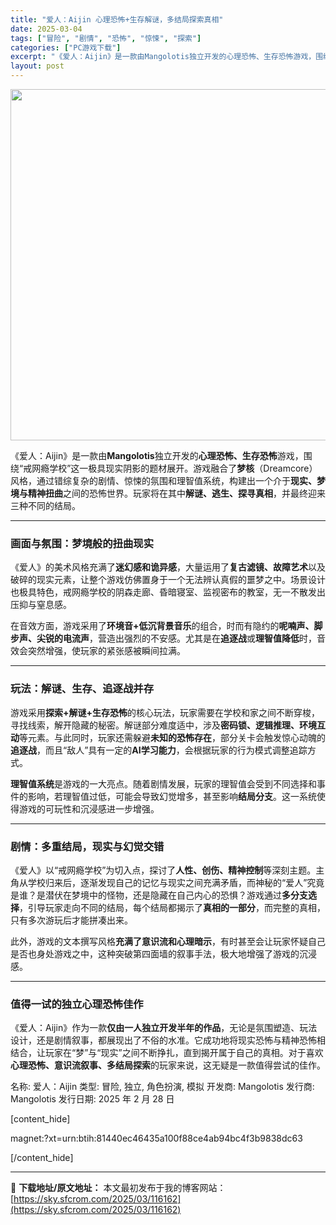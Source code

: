 ```yaml
---
title: "爱人：Aijin 心理恐怖+生存解谜，多结局探索真相"
date: 2025-03-04
tags: ["冒险", "剧情", "恐怖", "惊悚", "探索"]
categories: ["PC游戏下载"]
excerpt: "《爱人：Aijin》是一款由Mangolotis独立开发的心理恐怖、生存恐怖游戏，围绕“戒网瘾学校”这一极具现实阴影的题材展开。游戏融合了梦核（Dreamcore）风格，通过错综复杂的剧情、惊悚的氛围和理智值系统，构建出一个介于现实、梦境与精神扭曲之间的恐怖世界。玩家将在其中解谜、逃生、探寻真相，并&hellip;"
layout: post
---
```


<img class="aligncenter size-full wp-image-116164" src="https://sky.sfcrom.com/wp-content/uploads/2025/03/2025030402075172.webp" alt="" width="800" height="562" />
<p data-start="50" data-end="234">《爱人：Aijin》是一款由<strong data-start="64" data-end="78">Mangolotis</strong>独立开发的<strong data-start="83" data-end="96">心理恐怖、生存恐怖</strong>游戏，围绕“戒网瘾学校”这一极具现实阴影的题材展开。游戏融合了<strong data-start="127" data-end="133">梦核</strong>（Dreamcore）风格，通过错综复杂的剧情、惊悚的氛围和理智值系统，构建出一个介于<strong data-start="176" data-end="190">现实、梦境与精神扭曲</strong>之间的恐怖世界。玩家将在其中<strong data-start="204" data-end="218">解谜、逃生、探寻真相</strong>，并最终迎来三种不同的结局。</p>


<hr data-start="236" data-end="239" />

<h3 data-start="241" data-end="265"><strong data-start="245" data-end="263">画面与氛围：梦境般的扭曲现实</strong></h3>
<p data-start="266" data-end="391">《爱人》的美术风格充满了<strong data-start="278" data-end="289">迷幻感和诡异感</strong>，大量运用了<strong data-start="295" data-end="308">复古滤镜、故障艺术</strong>以及破碎的现实元素，让整个游戏仿佛置身于一个无法辨认真假的噩梦之中。场景设计也极具特色，戒网瘾学校的阴森走廊、昏暗寝室、监视密布的教室，无一不散发出压抑与窒息感。</p>
<p data-start="393" data-end="503">在音效方面，游戏采用了<strong data-start="404" data-end="418">环境音+低沉背景音乐</strong>的组合，时而有隐约的<strong data-start="428" data-end="446">呢喃声、脚步声、尖锐的电流声</strong>，营造出强烈的不安感。尤其是在<strong data-start="461" data-end="468">追逐战</strong>或<strong data-start="469" data-end="478">理智值降低</strong>时，音效会突然增强，使玩家的紧张感被瞬间拉满。</p>


<hr data-start="505" data-end="508" />

<h3 data-start="510" data-end="534"><strong data-start="514" data-end="532">玩法：解谜、生存、追逐战并存</strong></h3>
<p data-start="535" data-end="704">游戏采用<strong data-start="539" data-end="553">探索+解谜+生存恐怖</strong>的核心玩法，玩家需要在学校和家之间不断穿梭，寻找线索，解开隐藏的秘密。解谜部分难度适中，涉及<strong data-start="599" data-end="616">密码锁、逻辑推理、环境互动</strong>等元素。与此同时，玩家还需躲避<strong data-start="631" data-end="642">未知的恐怖存在</strong>，部分关卡会触发惊心动魄的<strong data-start="655" data-end="662">追逐战</strong>，而且“敌人”具有一定的<strong data-start="674" data-end="684">AI学习能力</strong>，会根据玩家的行为模式调整追踪方式。</p>
<p data-start="706" data-end="805"><strong data-start="706" data-end="715">理智值系统</strong>是游戏的一大亮点。随着剧情发展，玩家的理智值会受到不同选择和事件的影响，若理智值过低，可能会导致幻觉增多，甚至影响<strong data-start="772" data-end="780">结局分支</strong>。这一系统使得游戏的可玩性和沉浸感进一步增强。</p>


<hr data-start="807" data-end="810" />

<h3 data-start="812" data-end="837"><strong data-start="816" data-end="835">剧情：多重结局，现实与幻觉交错</strong></h3>
<p data-start="838" data-end="1011">《爱人》以“戒网瘾学校”为切入点，探讨了<strong data-start="858" data-end="872">人性、创伤、精神控制</strong>等深刻主题。主角从学校归来后，逐渐发现自己的记忆与现实之间充满矛盾，而神秘的“爱人”究竟是谁？是潜伏在梦境中的怪物，还是隐藏在自己内心的恐惧？游戏通过<strong data-start="947" data-end="956">多分支选择</strong>，引导玩家走向不同的结局，每个结局都揭示了<strong data-start="977" data-end="987">真相的一部分</strong>，而完整的真相，只有多次游玩后才能拼凑出来。</p>
<p data-start="1013" data-end="1092">此外，游戏的文本撰写风格<strong data-start="1025" data-end="1040">充满了意识流和心理暗示</strong>，有时甚至会让玩家怀疑自己是否也身处游戏之中，这种突破第四面墙的叙事手法，极大地增强了游戏的沉浸感。</p>


<hr />

<h3 data-start="1360" data-end="1386"><strong data-start="1364" data-end="1384">值得一试的独立心理恐怖佳作</strong></h3>
<p data-start="1387" data-end="1545">《爱人：Aijin》作为一款<strong data-start="1401" data-end="1418">仅由一人独立开发半年的作品</strong>，无论是氛围塑造、玩法设计，还是剧情叙事，都展现出了不俗的水准。它成功地将现实恐怖与精神恐怖相结合，让玩家在“梦”与“现实”之间不断挣扎，直到揭开属于自己的真相。对于喜欢<strong data-start="1503" data-end="1523">心理恐怖、意识流叙事、多结局探索</strong>的玩家来说，这无疑是一款值得尝试的佳作。</p>
名称: 爱人：Aijin
类型: 冒险, 独立, 角色扮演, 模拟
开发商: Mangolotis
发行商: Mangolotis
发行日期: 2025 年 2 月 28 日

[content_hide]

magnet:?xt=urn:btih:81440ec46435a100f88ce4ab94bc4f3b9838dc63

[/content_hide]

---
📖 **下载地址/原文地址：** 本文最初发布于我的博客网站：[https://sky.sfcrom.com/2025/03/116162](https://sky.sfcrom.com/2025/03/116162)

